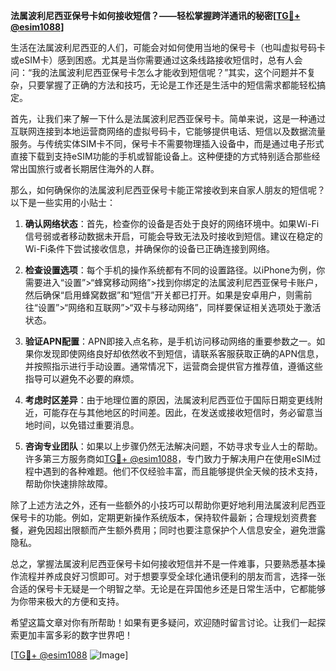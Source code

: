 **法属波利尼西亚保号卡如何接收短信？——轻松掌握跨洋通讯的秘密[[TG💪+ @esim1088](https://t.me/s/esim1088)]**

生活在法属波利尼西亚的人们，可能会对如何使用当地的保号卡（也叫虚拟号码卡或eSIM卡）感到困惑。尤其是当你需要通过这条线路接收短信时，总有人会问：“我的法属波利尼西亚保号卡怎么才能收到短信呢？”其实，这个问题并不复杂，只要掌握了正确的方法和技巧，无论是工作还是生活中的短信需求都能轻松搞定。

首先，让我们来了解一下什么是法属波利尼西亚保号卡。简单来说，这是一种通过互联网连接到本地运营商网络的虚拟号码卡，它能够提供电话、短信以及数据流量服务。与传统实体SIM卡不同，保号卡不需要物理插入设备中，而是通过电子形式直接下载到支持eSIM功能的手机或智能设备上。这种便捷的方式特别适合那些经常出国旅行或者长期居住海外的人群。

那么，如何确保你的法属波利尼西亚保号卡能正常接收到来自家人朋友的短信呢？以下是一些实用的小贴士：

1. **确认网络状态**：首先，检查你的设备是否处于良好的网络环境中。如果Wi-Fi信号弱或者移动数据未开启，可能会导致无法及时接收到短信。建议在稳定的Wi-Fi条件下尝试接收信息，并确保你的设备已正确连接到网络。

2. **检查设置选项**：每个手机的操作系统都有不同的设置路径。以iPhone为例，你需要进入“设置”>“蜂窝移动网络”>找到你绑定的法属波利尼西亚保号卡账户，然后确保“启用蜂窝数据”和“短信”开关都已打开。如果是安卓用户，则需前往“设置”>“网络和互联网”>“双卡与移动网络”，同样要保证相关选项处于激活状态。

3. **验证APN配置**：APN即接入点名称，是手机访问移动网络的重要参数之一。如果你发现即使网络良好却依然收不到短信，请联系客服获取正确的APN信息，并按照指示进行手动设置。通常情况下，运营商会提供官方推荐值，遵循这些指导可以避免不必要的麻烦。

4. **考虑时区差异**：由于地理位置的原因，法属波利尼西亚位于国际日期变更线附近，可能存在与其他地区的时间差。因此，在发送或接收短信时，务必留意当地时间，以免错过重要消息。

5. **咨询专业团队**：如果以上步骤仍然无法解决问题，不妨寻求专业人士的帮助。许多第三方服务商如[TG💪+ @esim1088](https://t.me/s/esim1088)，专门致力于解决用户在使用eSIM过程中遇到的各种难题。他们不仅经验丰富，而且能够提供全天候的技术支持，帮助你快速排除故障。

除了上述方法之外，还有一些额外的小技巧可以帮助你更好地利用法属波利尼西亚保号卡的功能。例如，定期更新操作系统版本，保持软件最新；合理规划资费套餐，避免因超出限额而产生额外费用；同时也要注意保护个人信息安全，避免泄露隐私。

总之，掌握法属波利尼西亚保号卡如何接收短信并不是一件难事，只要熟悉基本操作流程并养成良好习惯即可。对于想要享受全球化通讯便利的朋友而言，选择一张合适的保号卡无疑是一个明智之举。无论是在异国他乡还是日常生活中，它都能够为你带来极大的方便和支持。

希望这篇文章对你有所帮助！如果有更多疑问，欢迎随时留言讨论。让我们一起探索更加丰富多彩的数字世界吧！

[[TG💪+ @esim1088](https://t.me/s/esim1088) ![Image](https://i.postimg.cc/4NQfJmqS/Snipaste-2025-05-13-00-14-12.png)]
